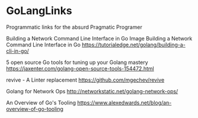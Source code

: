 # GoLangLinks
Programmatic links for the absurd Pragmatic Programer

Building a Network Command Line Interface in Go Image Building a Network Command Line Interface in Go
https://tutorialedge.net/golang/building-a-cli-in-go/

5 open source Go tools for tuning up your Golang mastery
https://jaxenter.com/golang-open-source-tools-154472.html

revive - A Linter replacement
https://github.com/mgechev/revive

Golang for Network Ops
http://networkstatic.net/golang-network-ops/

An Overview of Go's Tooling
https://www.alexedwards.net/blog/an-overview-of-go-tooling

